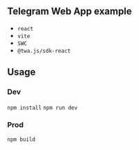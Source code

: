 ## Telegram Web App example

- `react`
- `vite`
- `SWC`
- `@twa.js/sdk-react`

## Usage
### Dev
`npm install`
`npm run dev`

### Prod
`npm build`